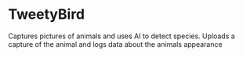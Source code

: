 # TweetyBird
Captures pictures of animals and uses AI to detect species. Uploads a capture of the animal and logs data about the animals appearance
